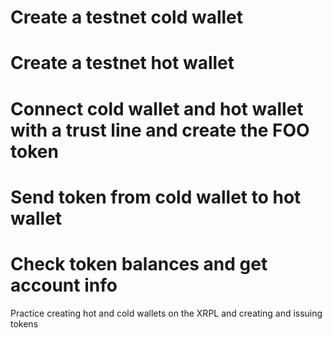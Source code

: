 # Create a testnet cold wallet
# Create a testnet hot wallet
# Connect cold wallet and hot wallet with a trust line and create the FOO token
# Send token from cold wallet to hot wallet
# Check token balances and get account info

Practice creating hot and cold wallets on the XRPL and creating and issuing tokens